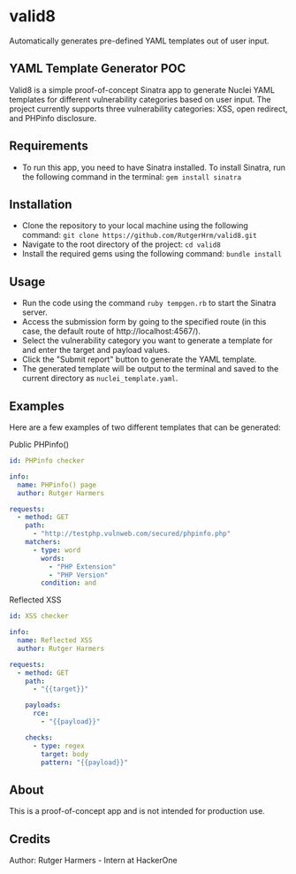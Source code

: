 # valid8
Automatically generates pre-defined YAML templates out of user input.  

## YAML Template Generator POC
Valid8 is a simple proof-of-concept Sinatra app to generate Nuclei YAML templates for different vulnerability categories based on user input. The project currently supports three vulnerability categories: XSS, open redirect, and PHPinfo disclosure.

## Requirements
- To run this app, you need to have Sinatra installed. To install Sinatra, run the following command in the terminal:
```gem install sinatra```

## Installation
- Clone the repository to your local machine using the following command:
```git clone https://github.com/RutgerHrm/valid8.git```
- Navigate to the root directory of the project:
```cd valid8```
- Install the required gems using the following command:
```bundle install```

## Usage
- Run the code using the command ```ruby tempgen.rb``` to start the Sinatra server.
- Access the submission form by going to the specified route (in this case, the default route of http://localhost:4567/).
- Select the vulnerability category you want to generate a template for and enter the target and payload values.
- Click the "Submit report" button to generate the YAML template.
- The generated template will be output to the terminal and saved to the current directory as ```nuclei_template.yaml```.

## Examples
Here are a few examples of two different templates that can be generated:

Public PHPinfo()
```yaml
id: PHPinfo checker

info:
  name: PHPinfo() page
  author: Rutger Harmers

requests:
  - method: GET
    path:
      - "http://testphp.vulnweb.com/secured/phpinfo.php"
    matchers:
      - type: word
        words:
          - "PHP Extension"
          - "PHP Version"
        condition: and
```

Reflected XSS
```yaml
id: XSS checker

info:
  name: Reflected XSS
  author: Rutger Harmers

requests:
  - method: GET
    path:
      - "{{target}}"

    payloads:
      rce:
        - "{{payload}}"

    checks:
      - type: regex
        target: body
        pattern: "{{payload}}"
```

## About
This is a proof-of-concept app and is not intended for production use.

## Credits
Author: Rutger Harmers - Intern at HackerOne
